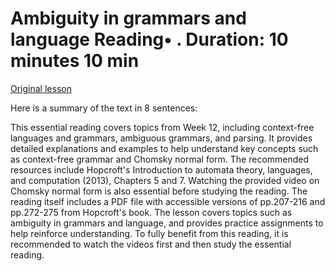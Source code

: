 # Ambiguity in grammars and language Reading• . Duration: 10 minutes 10 min

[Original lesson](https://www.coursera.org/learn/uol-fundamentals-of-computer-science/supplement/YRxvT/ambiguity-in-grammars-and-language)

Here is a summary of the text in 8 sentences:

This essential reading covers topics from Week 12, including context-free languages and grammars, ambiguous grammars, and parsing. It provides detailed explanations and examples to help understand key concepts such as context-free grammar and Chomsky normal form. The recommended resources include Hopcroft's Introduction to automata theory, languages, and computation (2013), Chapters 5 and 7. Watching the provided video on Chomsky normal form is also essential before studying the reading. The reading itself includes a PDF file with accessible versions of pp.207-216 and pp.272-275 from Hopcroft's book. The lesson covers topics such as ambiguity in grammars and language, and provides practice assignments to help reinforce understanding. To fully benefit from this reading, it is recommended to watch the videos first and then study the essential reading.

